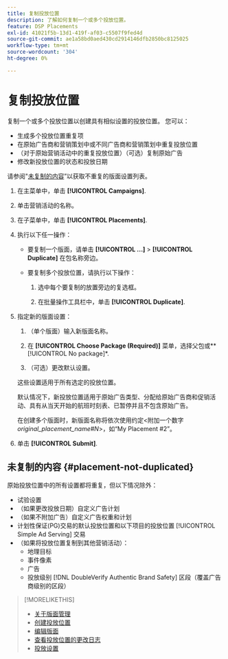 ```yaml
---
title: 复制投放位置
description: 了解如何复制一个或多个投放位置。
feature: DSP Placements
exl-id: 41021f5b-13d1-419f-af03-c5507f9fed4d
source-git-commit: ae1a58bd0aed430cd2914146dfb2850bc8125025
workflow-type: tm+mt
source-wordcount: '304'
ht-degree: 0%

---
```


# 复制投放位置

<!-- Some placements don't have this option. Clarify which placement types aren't eligible -- is it PG placements, or all placements using private inventory? And anything else? -->

复制一个或多个投放位置以创建具有相似设置的投放位置。 您可以：

* 生成多个投放位置重复项
* 在原始广告商和营销策划中或不同广告商和营销策划中重复投放位置
* （对于原始营销活动中的重复投放位置）（可选）复制原始广告
* 修改新投放位置的状态和投放日期

请参阅&quot;[未复制的内容](#placement-not-duplicated)”以获取不重复的版面设置列表。

1. 在主菜单中，单击 **[!UICONTROL Campaigns]**.

1. 单击营销活动的名称。

1. 在子菜单中，单击 **[!UICONTROL Placements]**.

1. 执行以下任一操作：

   * 要复制一个版面，请单击  **[!UICONTROL ...]** > **[!UICONTROL Duplicate]** 在包名称旁边。

   * 要复制多个投放位置，请执行以下操作：

      1. 选中每个要复制的放置旁边的复选框。

      1. 在批量操作工具栏中，单击 **[!UICONTROL Duplicate]**.

1. 指定新的版面设置：

   1. （单个版面）输入新版面名称。

   1. 在 **[!UICONTROL Choose Package (Required)]** 菜单，选择父包或**[!UICONTROL No package]*.

   1. （可选）更改默认设置。

   这些设置适用于所有选定的投放位置。

   默认情况下，新投放位置适用于原始广告类型、分配给原始广告商和促销活动、具有从当天开始的航班时刻表、已暂停并且不包含原始广告。

   在创建多个版面时，新版面名称将依次使用约定&lt;附加一个数字&#x200B;*original_placement_name#N*>，如“My Placement #2”。

1. 单击 **[!UICONTROL Submit]**.

## 未复制的内容 {#placement-not-duplicated}

原始投放位置中的所有设置都将重复，但以下情况除外：

* 试验设置
* （如果更改投放日期）自定义广告计划
* （如果不附加广告）自定义广告权重和计划
* 计划性保证(PG)交易的默认投放位置和以下项目的投放位置 [!UICONTROL Simple Ad Serving] 交易
* （如果将投放位置复制到其他营销活动）：
   * 地理目标
   * 事件像素
   * 广告
   * 投放级别 [!DNL DoubleVerify Authentic Brand Safety] 区段（覆盖广告商级别的区段）

>[!MORELIKETHIS]
>
>* [关于版面管理](placement-about.md)
>* [创建投放位置](placement-create.md)
>* [编辑版面](placement-edit.md)
>* [查看投放位置的更改日志](placement-change-log.md)
>* [投放设置](placement-settings.md)
